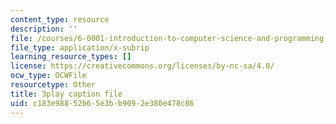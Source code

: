 ```yaml
---
content_type: resource
description: ''
file: /courses/6-0001-introduction-to-computer-science-and-programming-in-python-fall-2016/c183e98852b65e3bb9092e380e478c86_2__KumJsGXc.vtt
file_type: application/x-subrip
learning_resource_types: []
license: https://creativecommons.org/licenses/by-nc-sa/4.0/
ocw_type: OCWFile
resourcetype: Other
title: 3play caption file
uid: c183e988-52b6-5e3b-b909-2e380e478c86
---
```

